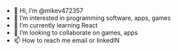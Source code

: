 - 👋 Hi, I’m @mikev472357
- 👀 I’m interested in programming software, apps, games
- 🌱 I’m currently learning React
- 💞️ I’m looking to collaborate on games, apps
- 📫 How to reach me email or linkedIN

<!---
mikev472357/mikev472357 is a ✨ special ✨ repository because its `README.md` (this file) appears on your GitHub profile.
You can click the Preview link to take a look at your changes.
--->
